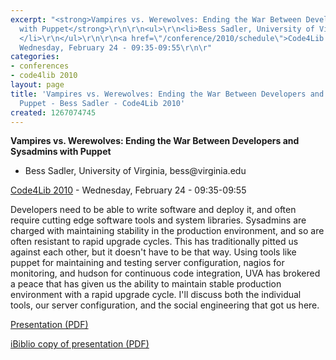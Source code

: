 ```yaml
---
excerpt: "<strong>Vampires vs. Werewolves: Ending the War Between Developers and Sysadmins
  with Puppet</strong>\r\n\r\n<ul>\r\n<li>Bess Sadler, University of Virginia, bess@virginia.edu
  </li>\r\n</ul>\r\n\r\n<a href=\"/conference/2010/schedule\">Code4Lib 2010</a> -
  Wednesday, February 24 - 09:35-09:55\r\n\r"
categories:
- conferences
- code4lib 2010
layout: page
title: 'Vampires vs. Werewolves: Ending the War Between Developers and Sysadmins with
  Puppet - Bess Sadler - Code4Lib 2010'
created: 1267074745
---
```

<strong>Vampires vs. Werewolves: Ending the War Between Developers and Sysadmins with Puppet</strong>

<ul>
<li>Bess Sadler, University of Virginia, bess@virginia.edu </li>
</ul>

<a href="/conference/2010/schedule">Code4Lib 2010</a> - Wednesday, February 24 - 09:35-09:55

Developers need to be able to write software and deploy it, and often require cutting edge software tools and system libraries. Sysadmins are charged with maintaining stability in the production environment, and so are often resistant to rapid upgrade cycles. This has traditionally pitted us against each other, but it doesn't have to be that way. Using tools like puppet for maintaining and testing server configuration, nagios for monitoring, and hudson for continuous code integration, UVA has brokered a peace that has given us the ability to maintain stable production environment with a rapid upgrade cycle. I'll discuss both the individual tools, our server configuration, and the social engineering that got us here. 

<a href="http://www.ibiblio.org/bess/bess_code4lib2010.pdf">Presentation (PDF)</a>

<a href="http://www.ibiblio.org/bess/?p=216">iBiblio copy of presentation (PDF)</a>
